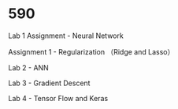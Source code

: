 # 590
Lab 1 Assignment - Neural Network

Assignment 1 - Regularization （Ridge and Lasso）

Lab 2 - ANN

Lab 3 - Gradient Descent

Lab 4 - Tensor Flow and Keras

